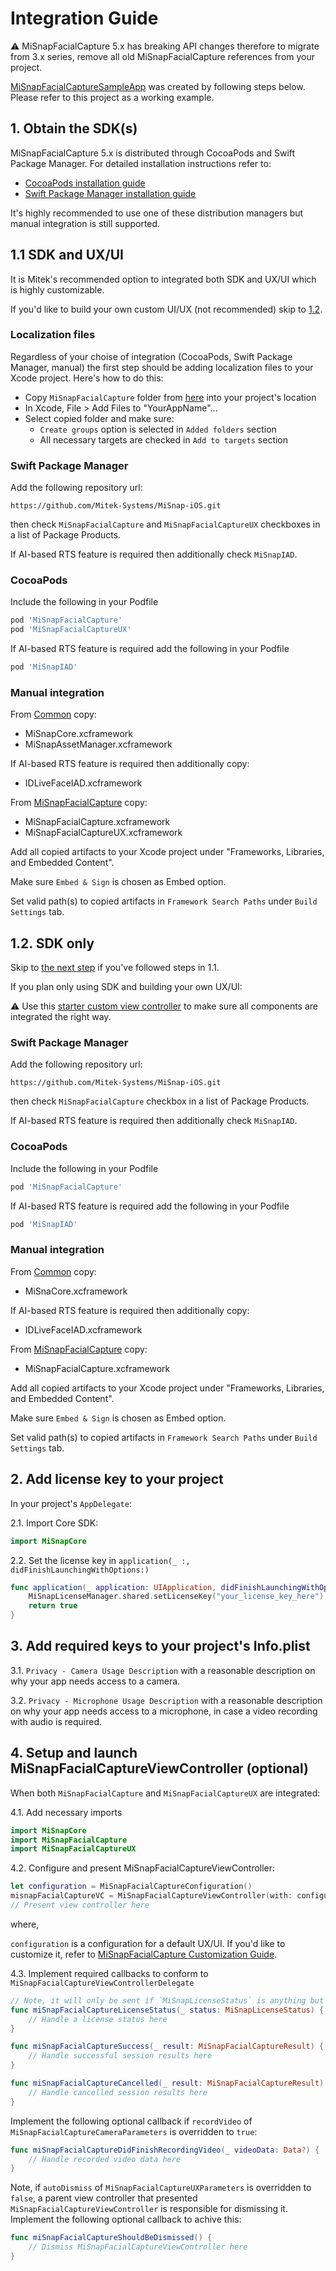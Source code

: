# Integration Guide

:warning: MiSnapFacialCapture 5.x has breaking API changes therefore to migrate from 3.x series, remove all old MiSnapFacialCapture references from your project.

[MiSnapFacialCaptureSampleApp](../../../Examples/Apps/MiSnapFacialCapture/MiSnapFacialCaptureSampleApp) was created by following steps below. Please refer to this project as a working example.

## 1. Obtain the SDK(s)
MiSnapFacialCapture 5.x is distributed through CocoaPods and Swift Package Manager. For detailed installation instructions refer to:
* [CocoaPods installation guide](https://guides.cocoapods.org/using/using-cocoapods.html)
* [Swift Package Manager installation guide](https://developer.apple.com/documentation/swift_packages/adding_package_dependencies_to_your_app)

It's highly recommended to use one of these distribution managers but manual integration is still supported.

## 1.1 SDK and UX/UI
It is Mitek's recommended option to integrated both SDK and UX/UI which is highly customizable.

If you'd like to build your own custom UI/UX (not recommended) skip to [1.2](#12-sdk-only).

### Localization files

Regardless of your choise of integration (CocoaPods, Swift Package Manager, manual) the first step should be adding localization files to your Xcode project. Here's how to do this:
* Copy `MiSnapFacialCapture` folder from [here](../../../Assets) into your project's location
* In Xcode, File > Add Files to "YourAppName"...
* Select copied folder and make sure:
    * `Create groups` option is selected in `Added folders` section
    * All necessary targets are checked in `Add to targets` section

### Swift Package Manager

Add the following repository url:

`https://github.com/Mitek-Systems/MiSnap-iOS.git`

then check `MiSnapFacialCapture` and `MiSnapFacialCaptureUX` checkboxes in a list of Package Products.

If AI-based RTS feature is required then additionally check `MiSnapIAD`.

### CocoaPods

Include the following in your Podfile

```Ruby
pod 'MiSnapFacialCapture'
pod 'MiSnapFacialCaptureUX'
```

If AI-based RTS feature is required add the following in your Podfile

```Ruby
pod 'MiSnapIAD'
```

### Manual integration

From [Common](../../../SDKs/Common) copy:
* MiSnapCore.xcframework
* MiSnapAssetManager.xcframework

If AI-based RTS feature is required then additionally copy:
* IDLiveFaceIAD.xcframework

From [MiSnapFacialCapture](../../../SDKs/MiSnapFacialCapture) copy:
* MiSnapFacialCapture.xcframework
* MiSnapFacialCaptureUX.xcframework

Add all copied artifacts to your Xcode project under "Frameworks, Libraries, and Embedded Content". 

Make sure `Embed & Sign` is chosen as Embed option.

Set valid path(s) to copied artifacts in `Framework Search Paths` under `Build Settings` tab.

## 1.2. SDK only

Skip to [the next step](#2-add-license-key-to-your-project) if you've followed steps in 1.1.

If you plan only using SDK and building your own UX/UI:

:warning: Use this [starter custom view controller](../../../Examples/Snippets/MiSnapFacialCapture/CustomFacialCaptureViewController.swift) to make sure all components are integrated the right way.

### Swift Package Manager

Add the following repository url:

`https://github.com/Mitek-Systems/MiSnap-iOS.git`

then check `MiSnapFacialCapture` checkbox in a list of Package Products.

If AI-based RTS feature is required then additionally check `MiSnapIAD`.

### CocoaPods

Include the following in your Podfile

```Ruby
pod 'MiSnapFacialCapture'
```

If AI-based RTS feature is required add the following in your Podfile

```Ruby
pod 'MiSnapIAD'
```

### Manual integration

From [Common](../../../SDKs/Common) copy:
* MiSnaCore.xcframework

If AI-based RTS feature is required then additionally copy:
* IDLiveFaceIAD.xcframework

From [MiSnapFacialCapture](../../../SDKs/MiSnapFacialCapture) copy:
* MiSnapFacialCapture.xcframework

Add all copied artifacts to your Xcode project under "Frameworks, Libraries, and Embedded Content". 

Make sure `Embed & Sign` is chosen as Embed option.

Set valid path(s) to copied artifacts in `Framework Search Paths` under `Build Settings` tab.

## 2. Add license key to your project

In your project's `AppDelegate`:

2.1. Import Core SDK:
```Swift
import MiSnapCore
```
2.2. Set the license key in `application(_ :, didFinishLaunchingWithOptions:)`

```Swift
func application(_ application: UIApplication, didFinishLaunchingWithOptions launchOptions: [UIApplication.LaunchOptionsKey: Any]?) -> Bool {
    MiSnapLicenseManager.shared.setLicenseKey("your_license_key_here")
    return true
}
```

## 3. Add required keys to your project's Info.plist

3.1. `Privacy - Camera Usage Description` with a reasonable description on why your app needs access to a camera.

3.2. `Privacy - Microphone Usage Description` with a reasonable description on why your app needs access to a microphone, in case a video recording with audio is required.

## 4. Setup and launch MiSnapFacialCaptureViewController (optional)

When both `MiSnapFacialCapture` and `MiSnapFacialCaptureUX` are integrated:

4.1. Add necessary imports
```Swift
import MiSnapCore
import MiSnapFacialCapture
import MiSnapFacialCaptureUX
```
4.2. Configure and present MiSnapFacialCaptureViewController:
```Swift
let configuration = MiSnapFacialCaptureConfiguration()
misnapFacialCaptureVC = MiSnapFacialCaptureViewController(with: configuration, delegate: self)
// Present view controller here
```
where,

`configuration` is a configuration for a default UX/UI. If you'd like to customize it, refer to [MiSnapFacialCapture Customization Guide](customization_guide.md).

4.3. Implement required callbacks to conform to `MiSnapFacialCaptureViewControllerDelegate`

```Swift
// Note, it will only be sent if `MiSnapLicenseStatus` is anything but `.valid`
func miSnapFacialCaptureLicenseStatus(_ status: MiSnapLicenseStatus) {
    // Handle a license status here
}

func miSnapFacialCaptureSuccess(_ result: MiSnapFacialCaptureResult) {
    // Handle successful session results here
}

func miSnapFacialCaptureCancelled(_ result: MiSnapFacialCaptureResult) {
    // Handle cancelled session results here 
}
```
Implement the following optional callback if `recordVideo` of `MiSnapFacialCaptureCameraParameters` is overridden to `true`:
```Swift
func miSnapFacialCaptureDidFinishRecordingVideo(_ videoData: Data?) {
    // Handle recorded video data here
}
```
Note, if `autoDismiss` of `MiSnapFacialCaptureUXParameters` is overridden to `false`, a parent view controller that presented `MiSnapFacialCaptureViewController` is responsible for dismissing it. Implement the following optional callback to achive this:
```Swift
func miSnapFacialCaptureShouldBeDismissed() {
    // Dismiss MiSnapFacialCaptureViewController here
}
```
